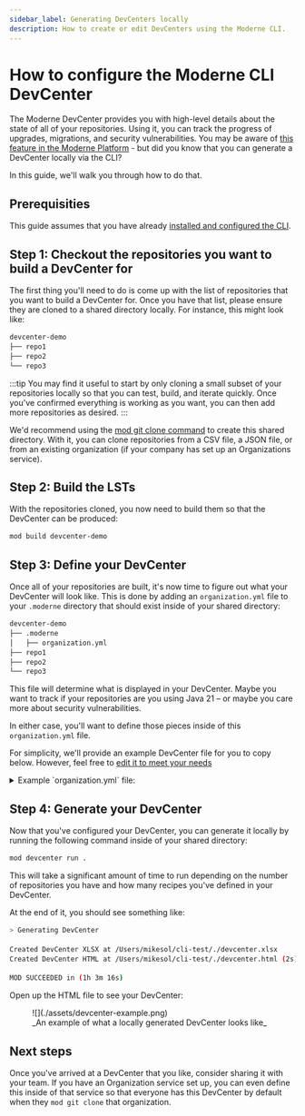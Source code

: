 ```yaml
---
sidebar_label: Generating DevCenters locally
description: How to create or edit DevCenters using the Moderne CLI.
---
```


# How to configure the Moderne CLI DevCenter

The Moderne DevCenter provides you with high-level details about the state of all of your repositories. Using it, you can track the progress of upgrades, migrations, and security vulnerabilities. You may be aware of [this feature in the Moderne Platform](../../moderne-platform/getting-started/dev-center.md) - but did you know that you can generate a DevCenter locally via the CLI?

In this guide, we'll walk you through how to do that.

## Prerequisities

This guide assumes that you have already [installed and configured the CLI](../getting-started/cli-intro.md#installation-and-configuration).

## Step 1: Checkout the repositories you want to build a DevCenter for

The first thing you'll need to do is come up with the list of repositories that you want to build a DevCenter for. Once you have that list, please ensure they are cloned to a shared directory locally. For instance, this might look like:

```bash
devcenter-demo
├── repo1
├── repo2
└── repo3
```

:::tip
You may find it useful to start by only cloning a small subset of your repositories locally so that you can test, build, and iterate quickly. Once you've confirmed everything is working as you want, you can then add more repositories as desired.
:::

We'd recommend using the [mod git clone command](../cli-reference.md#mod-git-clone) to create this shared directory. With it, you can clone repositories from a CSV file, a JSON file, or from an existing organization (if your company has set up an Organizations service).

## Step 2: Build the LSTs

With the repositories cloned, you now need to build them so that the DevCenter can be produced:

```bash
mod build devcenter-demo
```

## Step 3: Define your DevCenter

Once all of your repositories are built, it's now time to figure out what your DevCenter will look like. This is done by adding an `organization.yml` file to your `.moderne` directory that should exist inside of your shared directory:

```bash
devcenter-demo
├── .moderne
│   ├── organization.yml
├── repo1
├── repo2
└── repo3
```

This file will determine what is displayed in your DevCenter. Maybe you want to track if your repositories are you using Java 21 – or maybe you care more about security vulnerabilities.

In either case, you'll want to define those pieces inside of this `organization.yml` file.

For simplicity, we'll provide an example DevCenter file for you to copy below. However, feel free to [edit it to meet your needs](../../../administrator-documentation/moderne-dx/how-to-guides/devcenter-yaml.md)

<details>

<summary>Example `organization.yml` file:</summary>

```yaml
name: Default
devCenterConfiguration:
  version: 1
  upgradesAndMigrations:
    - title: Spring Boot 3
      measures:
        - name: Major
          recipe:
            id: org.openrewrite.java.dependencies.DependencyInsight
            options:
              - name: groupIdPattern
                value: org.springframework.boot
              - name: artifactIdPattern
                value: spring-boot-starter
              - name: version
                value: 1-2.999
        - name: Minor
          recipe:
            id: org.openrewrite.java.dependencies.DependencyInsight
            options:
              - name: groupIdPattern
                value: org.springframework.boot
              - name: artifactIdPattern
                value: spring-boot-starter
              - name: version
                value: 3-3.2
        - name: Patch
          recipe:
            id: org.openrewrite.java.dependencies.DependencyInsight
            options:
              - name: groupIdPattern
                value: org.springframework.boot
              - name: artifactIdPattern
                value: spring-boot-starter
              - name: version
                value: 3.3.0
    - title: Java 21
      measures:
        - name: Java 8+
          recipe:
            id: org.openrewrite.java.search.HasMinimumJavaVersion
            options:
              - name: version
                value: 8-10
        - name: Java 11+
          recipe:
            id: org.openrewrite.java.search.HasMinimumJavaVersion
            options:
              - name: version
                value: 11-16
        - name: Java 17+
          recipe:
            id: org.openrewrite.java.search.HasMinimumJavaVersion
            options:
              - name: version
                value: 17-20
    - title: JUnit 5
      measures:
        - name: JUnit 4
          recipe:
            id: org.openrewrite.java.search.FindAnnotations
            options:
              - name: annotationPattern
                value: '@org.junit.Test'
  security:
    name: Security
    measures:
      - recipe:
          id: org.openrewrite.java.security.OwaspA01
          options: []
      - recipe:
          id: org.openrewrite.java.security.OwaspA02
          options: []
      - recipe:
          id: org.openrewrite.java.security.OwaspA03
          options: []
      - recipe:
          id: org.openrewrite.java.security.OwaspA05
          options: []
      - recipe:
          id: org.openrewrite.java.security.OwaspA06
          options: []
      - recipe:
          id: org.openrewrite.java.security.OwaspA08
          options: []
      - recipe:
          id: org.openrewrite.java.security.RegularExpressionDenialOfService
          options: []
      - recipe:
          id: org.openrewrite.java.security.secrets.FindSecrets
          options: []
      - recipe:
          id: org.openrewrite.java.security.ZipSlip
          options: []
      - recipe:
          id: org.openrewrite.java.security.SecureTempFileCreation
          options: []
```

</details>

## Step 4: Generate your DevCenter

Now that you've configured your DevCenter, you can generate it locally by running the following command inside of your shared directory:

```bash
mod devcenter run .
```

This will take a significant amount of time to run depending on the number of repositories you have and how many recipes you've defined in your DevCenter.

At the end of it, you should see something like:

```bash
> Generating DevCenter

Created DevCenter XLSX at /Users/mikesol/cli-test/./devcenter.xlsx
Created DevCenter HTML at /Users/mikesol/cli-test/./devcenter.html (2s)

MOD SUCCEEDED in (1h 3m 16s)
```

Open up the HTML file to see your DevCenter:

<figure>
  ![](./assets/devcenter-example.png)
  <figcaption>_An example of what a locally generated DevCenter looks like_</figcaption>
</figure>

## Next steps

Once you've arrived at a DevCenter that you like, consider sharing it with your team. If you have an Organization service set up, you can even define this inside of that service so that everyone has this DevCenter by default when they `mod git clone` that organization.
